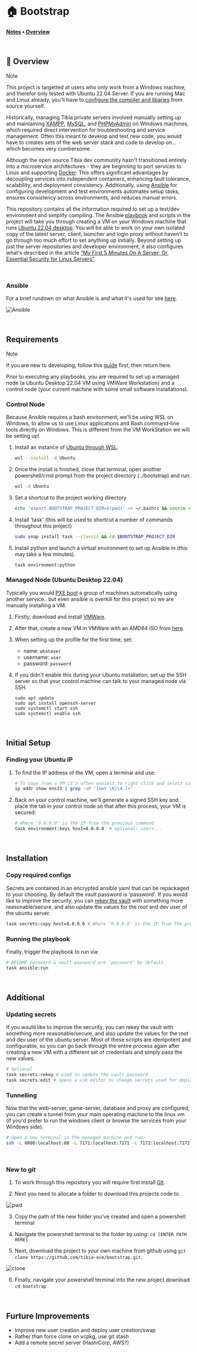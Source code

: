 # 🏠 Bootstrap

**[Notes](#Notes) • [Overview](#Requirements)**

<br>

## 📖 Overview

> [!NOTE]
>
> This project is targetted at users who only work from a Windows machine, and therefor only tested with Ubuntu 22.04 Server.  If you are running Mac and Linux already, you'll have to [configure the compiler and libaries](#) from source yourself.

Historically, managing Tibia private servers involved manually setting up and maintaining [XAMPP](https://www.apachefriends.org/), [MySQL](https://www.mysql.com/), and [PHPMyAdmin](https://www.phpmyadmin.net/) on Windows machines, which required direct intervention for troubleshooting and service management.  Often this meant to develop and test new code, you would have to creates sets of the web server stack and code to develop on... which becomes very cumbersome.

Although the open source Tibia dev community hasn't transitioned entirely into a microservice architectures - they are beginning to port services to Linux and supporting [Docker](https://www.docker.com/).  This offers significant advantages by decoupling services into independent containers, enhancing fault tolerance, scalability, and deployment consistency. Additionally, using [Ansible](https://www.ansible.com/) for configuring development and test environments automates setup tasks, ensures consistency across environments, and reduces manual errors.

This repository contains all the information required to set up a test/dev environment and simplify compiling.  The Ansible [playbook](ansible\bootstrap\playbooks\initialise.yml) and scripts in the project will take you through creating a VM on your Windows machine that runs [Ubuntu 22.04 desktop](https://releases.ubuntu.com/jammy/).  You will be able to work on your own isolated copy of the latest server, client, launcher and login proxy without haven't to go through too much effort to set anything up initially.  Beyond setting up just the server repositories and developer environment, it also configures what's described in the article ["My First 5 Minutes On A Server; Or, Essential Security for Linux Servers"](https://web.archive.org/web/20201112012219/https://plusbryan.com/my-first-5-minutes-on-a-server-or-essential-security-for-linux-servers). 

<br>

### Ansible
For a brief rundown on what Ansible is and what it's used for see [here](https://pronteff.com/understanding-ansible-concepts/).

![Ansible](docs/src/assets/images/ansible.jpg)


<br>

## Requirements

> [!NOTE]
>
> If you are new to developing, follow this [guide](#New-to-git) first, then return here. 

Prior to executing any playbooks, you are required to set up a managed node (a Ubuntu Desktop 22.04 VM using VMWare Workstation) and a control node (your current machine with some small software installations).  

### Control Node

Because Ansible requires a bash environment, we'll be using WSL on Windows, to allow us to use Linux applications and Bash command-line tools directly on Windows.  This is different from the VM WorkStation we will be setting up!

1. Install an instance of [Ubuntu through WSL](https://learn.microsoft.com/en-us/windows/wsl/install).
    ```bash
    wsl --install -d Ubuntu
    ```

2. Once the install is finished, close that terminal, open another powershell/cmd prompt from the project directory (../bootstrap) and run:
    ```bash
    wsl -d Ubuntu
    ```

3. Set a shortcut to the project working directory
    ```bash
    echo 'export BOOTSTRAP_PROJECT_DIR=$(pwd)' >> ~/.bashrc && source ~/.bashrc
    ```

4. Install 'task' (this will be used to shortcut a number of commands throughout this project)
    ```bash
    sudo snap install task --classic && cd $BOOTSTRAP_PROJECT_DIR
    ```

5. Install python and launch a virtual environment to set up Ansible in (this may take a few minutes).
    ```bash
    task environment:python
    ```

### Managed Node (Ubuntu Desktop 22.04)

Typically you would [PXE boot](https://www.reddit.com/r/homelab/comments/p4v4w4/eli5_pxe_boot_how_do_i_simply_install_ubuntu_from/) a group of machines automatically using another service.. but even ansible is overkill for this project so we are manually installing a VM.

1. Firstly, download and install [VMWare](https://softwareupdate.vmware.com/cds/vmw-desktop/ws/17.5.1/23298084/windows/core/).

2. After that, create a new VM in VMWare with an AMD64 ISO from [here](https://releases.ubuntu.com/jammy/).  

3. When setting up the profile for the first time, set:
    - name: ```whatever```
    - username: ```user```
    - password: ```password```

4. If you didn't enable this during your Ubuntu installation, set up the SSH server so that your control machine can talk to your managed node via SSH.
    ```
    sudo apt update
    sudo apt install openssh-server
    sudo systemctl start ssh
    sudo systemctl enable ssh
    ```

<br>

## Initial Setup

### Finding your Ubuntu IP

1. To find the IP address of the VM, open a terminal and use:
    ```sh
    # To copy from a VM it's often easiest to right click and select copy
    ip addr show ens33 | grep -oP 'inet \K[\d.]+'
    ```

2.  Back on your control machine, we'll generate a signed SSH key and place the tail in your control node so that after this process, your VM is secured:
    ```sh
    # Where '0.0.0.0' is the IP from the previous command
    task environment:keys host=0.0.0.0  # optional: user=...
    ```

<br>

## Installation

### Copy required configs

Secrets are contained in an encrypted ansible yaml that can be repackaged to your choosing. By default the vault password is 'password'.  If you would like to improve the security, you can [rekey the vault](#Updating-secrets) with something more reasonable/secure, and also update the values for the root and dev user of the ubuntu server.

```sh
task secrets:copy host=0.0.0.0 # Where '0.0.0.0' is the IP from the previous command
```

### Running the playbook

Finally, trigger the playbook to run via:

```sh
# BECOME password & vault-password are 'password' by default
task ansible:run
```

<br>

## Additional

### Updating secrets

If you would like to improve the security, you can rekey the vault with something more reasonable/secure, and also update the values for the root and dev user of the ubuntu server.  Most of these scripts are idempotent and configurable, so you can go back through the entire process again after creating a new VM with a different set of credentials and simply pass the new values.

```sh
# Optional
task secrets:rekey # used to update the vault password
task secrets:edit # opens a vim editor to change secrets used for deployments
```

### Tunnelling

Now that the web-server, game-server, database and proxy are configured, you can create a tunnel from your main operating machine to the linux vm (if you'd prefer to run the windows client or browse the services from your Windows side).
```sh
# Open a new terminal in the managed machine and run:
ssh -L 8080:localhost:80 -L 7171:localhost:7171 -L 7172:localhost:7172 -L 22:localhost:22 -L 3306:localhost:3306 $SERVER_USER@$SERVER_IP
```

<br>

### New to git

1. To work through this repository you will require first install [Git](https://github.com/git-for-windows/git/releases/download/v2.46.0.windows.1/Git-2.46.0-64-bit.exe).

2. Next you need to allocate a folder to download this projects code to. 

![pwd](docs/src/assets/images/pwd.png)

3. Copy the path of the new folder you've created and open a powershell terminal

4. Navigate the powershell terminal to the folder by using:
    ```cd [ENTER PATH HERE]```

5. Next, download the project to your own machine from github using `git clone https://github.com/tibia-oce/bootstrap.git`.

![clone](docs/src/assets/images/clone.png)

6. Finally, navigate your powershell terminal into the new project download
    ```cd bootstrap```

<br>

## Furture Improvements

- Improve new user creation and deploy user creation/swap
- Rather than force clone on vcpkg, use git stash
- Add a remote secret server (HashiCorp, AWS?)

